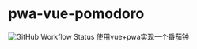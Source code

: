 # pwa-vue-pomodoro
![GitHub Workflow Status](https://github.com/shimmergem/pwa-vue-pomodoro/workflows/deploy/badge.svg)
使用vue+pwa实现一个番茄钟
